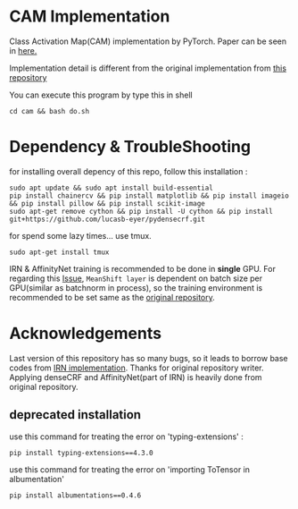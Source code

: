 # CAM Implementation

Class Activation Map(CAM) implementation by PyTorch. Paper can be seen in [here.](https://arxiv.org/abs/1512.04150)

Implementation detail is different from the original implementation from [this repository](https://github.com/zhoubolei/CAM)

You can execute this program by type this in shell

```
cd cam && bash do.sh
```


# Dependency & TroubleShooting


for installing overall depency of this repo, follow this installation : 

```
sudo apt update && sudo apt install build-essential
pip install chainercv && pip install matplotlib && pip install imageio && pip install pillow && pip install scikit-image
sudo apt-get remove cython && pip install -U cython && pip install git+https://github.com/lucasb-eyer/pydensecrf.git
```

for spend some lazy times... use tmux.

```
sudo apt-get install tmux
```

IRN & AffinityNet training is recommended to be done in **single** GPU. For regarding this [Issue](https://github.com/jiwoon-ahn/irn/issues/13#issuecomment-529797603), `MeanShift layer` is dependent on batch size per GPU(similar as batchnorm in process), so the training environment is recommended to be set same as the [original repository](https://github.com/jiwoon-ahn/irn).



# Acknowledgements

Last version of this repository has so many bugs, so it leads to borrow base codes from [IRN implementation](https://github.com/jiwoon-ahn/irn). Thanks for original repository writer. Applying denseCRF and AffinityNet(part of IRN) is heavily done from original repository.

## deprecated installation

use this command for treating the error on 'typing-extensions' : 

`pip install typing-extensions==4.3.0`

use this command for treating the error on 'importing ToTensor in albumentation'

`pip install albumentations==0.4.6`